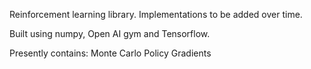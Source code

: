 Reinforcement learning library. Implementations to be added over time. 

Built using numpy, Open AI gym and Tensorflow.

Presently contains:
Monte Carlo Policy Gradients
